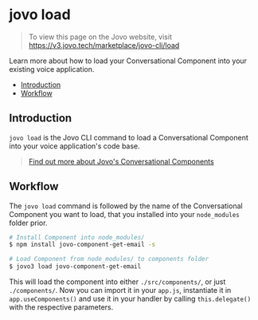 # jovo load

> To view this page on the Jovo website, visit https://v3.jovo.tech/marketplace/jovo-cli/load

Learn more about how to load your Conversational Component into your existing voice application.

- [Introduction](#introduction)
- [Workflow](#workflow)

## Introduction

`jovo load` is the Jovo CLI command to load a Conversational Component into your voice application's code base.

> [Find out more about Jovo's Conversational Components](https://v3.jovo.tech/docs/components)

## Workflow

The `jovo load` command is followed by the name of the Conversational Component you want to load, that you installed into your `node_modules` folder prior.

```sh
# Install Component into node_modules/
$ npm install jovo-component-get-email -s

# Load Component from node_modules/ to components folder
$ jovo3 load jovo-component-get-email
```

This will load the component into either `./src/components/`, or just `./components/`. Now you can import it in your `app.js`, instantiate it in `app.useComponents()` and use it in your handler by calling `this.delegate()` with the respective parameters.
